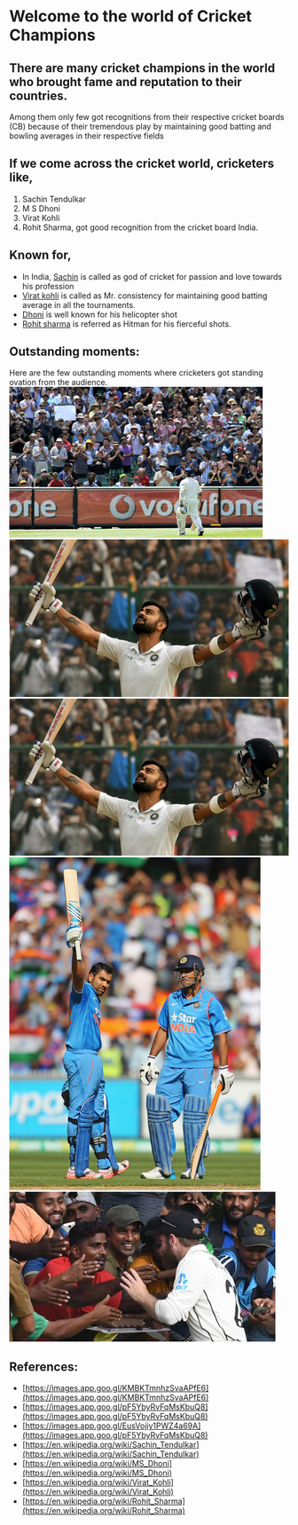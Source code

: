 # Welcome to the world of Cricket Champions
## There are many cricket champions in the world who brought fame and reputation to their countries.
Among them only few got recognitions from their respective cricket boards (CB) because of their tremendous play by maintaining good batting and bowling averages in their respective fields

## If we come across the cricket world, cricketers like,
1. Sachin Tendulkar
2. M S Dhoni
3. Virat Kohli 
4. Rohit Sharma, got good recognition from the cricket board India.

## Known for,
* In India, [Sachin](https://en.wikipedia.org/wiki/Sachin_Tendulkar) is called as god of cricket for passion and love towards his profession
* [Virat kohli](https://en.wikipedia.org/wiki/Virat_Kohli) is called as Mr. consistency for maintaining good batting average in all the tournaments.
* [Dhoni](https://en.wikipedia.org/wiki/MS_Dhoni) is well known for his helicopter shot
* [Rohit sharma](https://en.wikipedia.org/wiki/Rohit_Sharma) is referred as Hitman for his fierceful shots.

## Outstanding moments:
Here are the few outstanding moments where cricketers got standing ovation from the audience.
![standing ovation picture 1](standing_ovation1.jpg) ![standing ovation picture 2](standing_ovation2.jpg)
![standing ovation picture 2](standing_ovation2.jpg)
![standing ovation picture 3](standing_ovation3.jpg)
![pic4](pic4.jpg)

## References:
- [https://images.app.goo.gl/KMBKTmnhzSvaAPfE6](https://images.app.goo.gl/KMBKTmnhzSvaAPfE6)
- [https://images.app.goo.gl/pF5YbyRvFqMsKbuQ8](https://images.app.goo.gl/pF5YbyRvFqMsKbuQ8)
- [https://images.app.goo.gl/EusVojiy1PWZ4a69A](https://images.app.goo.gl/pF5YbyRvFqMsKbuQ8)
- [https://en.wikipedia.org/wiki/Sachin_Tendulkar](https://en.wikipedia.org/wiki/Sachin_Tendulkar)
- [https://en.wikipedia.org/wiki/MS_Dhoni](https://en.wikipedia.org/wiki/MS_Dhoni)
- [https://en.wikipedia.org/wiki/Virat_Kohli](https://en.wikipedia.org/wiki/Virat_Kohli)
- [https://en.wikipedia.org/wiki/Rohit_Sharma](https://en.wikipedia.org/wiki/Rohit_Sharma)






